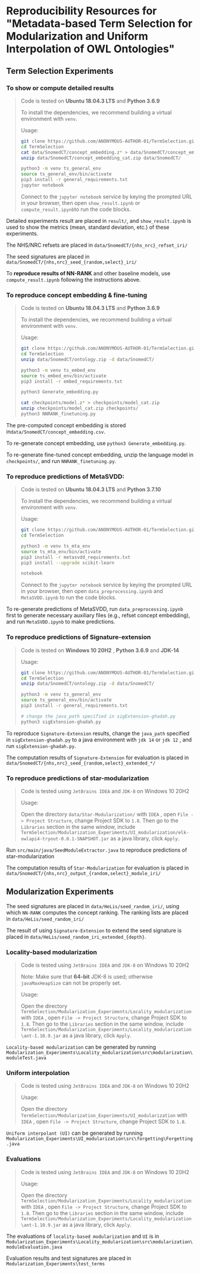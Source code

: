 # Reproducibility Resources for "Metadata-based Term Selection for Modularization and Uniform Interpolation of OWL Ontologies"

## Term Selection Experiments

### To show or compute detailed results

> Code is tested on **Ubuntu 18.04.3 LTS** and **Python 3.6.9**
>
> To install the dependencies, we recommend building a virtual environment with `venv`.
>
> Usage:
>
> ```bash
> git clone https://github.com/ANONYMOUS-AUTHOR-01/TermSelection.git
> cd TermSelection
> cat data/SnomedCT/concept_embedding.z* > data/SnomedCT/concept_embedding_cat.zip
> unzip data/SnomedCT/concept_embedding_cat.zip data/SnomedCT/
> 
> python3 -m venv ts_general_env
> source ts_general_env/bin/activate
> pip3 install -r general_requirements.txt
> jupyter notebook
> ```
>
> Connect to the `jupyter notebook` service by keying the prompted URL in your browser, then open  `show_result.ipynb` or `compute_result.ipynb`to run the code blocks.

Detailed experiments result are placed in `result/`, and `show_result.ipynb` is used to show the metrics (mean, standard deviation, etc.) of these experiments.

The NHS/NRC refsets are placed in `data/SnomedCT/{nhs_nrc}_refset_iri/`

The seed signatures are placed in `data/SnomedCT/{nhs,nrc}_seed_{random,select}_iri/`

To **reproduce results of NN-RANK** and other baseline models, use `compute_result.ipynb` following the instructions above.

### To reproduce concept embedding & fine-tuning

> Code is tested on **Ubuntu 18.04.3 LTS** and **Python 3.6.9**
>
> To install the dependencies, we recommend building a virtual environment with `venv`.
>
> Usage:
>
> ```bash
> git clone https://github.com/ANONYMOUS-AUTHOR-01/TermSelection.git
> cd TermSelection
> unzip data/SnomedCT/ontology.zip -d data/SnomedCT/
> 
> python3 -m venv ts_embed_env
> source ts_embed_env/bin/activate
> pip3 install -r embed_requirements.txt
> 
> python3 Generate_embedding.py
> 
> cat checkpoints/model.z* > checkpoints/model_cat.zip
> unzip checkpoints/model_cat.zip checkpoints/
> python3 NNRANK_finetuning.py
> ```

The pre-computed concept embedding is stored in`data/SnomedCT/concept_embedding.csv`. 

To re-generate concept embedding,  use `python3 Generate_embedding.py`.

To re-generate fine-tuned concept embedding, unzip the language model in `checkpoints/`, and run `NNRANK_finetuning.py`.

### To reproduce predictions of MetaSVDD:

> Code is tested on **Ubuntu 18.04.3 LTS** and **Python 3.7.10**
>
> To install the dependencies, we recommend building a virtual environment with `venv`.
>
> Usage:
>
> ```bash
> git clone https://github.com/ANONYMOUS-AUTHOR-01/TermSelection.git
> cd TermSelection
> 
> python3 -m venv ts_mta_env
> source ts_mta_env/bin/activate
> pip3 install -r metasvdd_requirements.txt
> pip3 install --upgrade scikit-learn
> 
> notebook
> ```
> Connect to the `jupyter notebook` service by keying the prompted URL in your browser, then open  `data_preprocessing.ipynb` and `MetaSVDD.ipynb` to run the code blocks.

To re-generate predictions of MetaSVDD, run `data_preprocessing.ipynb` first to generate necessary auxiliary files (e.g., refset concept embedding), and run `MetaSVDD.ipynb` to make predictions.

### To reproduce predictions of Signature-extension

> Code is tested on **Windows 10 20H2** , **Python 3.6.9** and **JDK-14**
>
> Usage:
>
> ```bash
>git clone https://github.com/ANONYMOUS-AUTHOR-01/TermSelection.git
> cd TermSelection
> unzip data/SnomedCT/ontology.zip -d data/SnomedCT/
> 
> python3 -m venv ts_general_env
> source ts_general_env/bin/activate
> pip3 install -r general_requirements.txt
> 
> # change the java_path specified in sigExtension-ghadah.py
> python3 sigExtension-ghadah.py
> ```

To reproduce `Signature-Extension` results, change the `java_path` specified in `sigExtension-ghadah.py` to a java environment with `jdk 14` or `jdk 12` , and run `sigExtension-ghadah.py`.

The computation results of `Signature-Extension` for evaluation is placed in `data/SnomedCT/{nhs,nrc}_seed_{random,select}_extended_*/`

### To reproduce predictions of star-modularization

> Code is tested using `JetBrains IDEA` and `JDK-8` on Windows 10 20H2
>
> Usage:
>
> Open the directory `data/Star-Modularization/` with `IDEA` , open `File -> Project Structure`, change Project SDK to `1.8`. Then go to the `Libraries` section in the same window, include `TermSelection/Modularization_Experiments/UI_modularization/elk-owlapi4-tryout-0.0.1-SNAPSHOT.jar` as a java library, click `Apply`.

 Run `src/main/java/SeedModuleExtractor.java`  to reproduce predictions of star-modularization

The computation results of `Star-Modularization` for evaluation is placed in `data/SnomedCT/{nhs,nrc}_output_{random,select}_module_iri/`

## Modularization Experiments

The seed signatures are placed in `data/HeLis/seed_random_iri/`, using which `NN-RANK` computes the concept ranking. The ranking lists are placed in `data/HeLis/seed_random_iri/`

The result of using `Signature-Extension` to extend the seed signature is placed in `data/HeLis/seed_random_iri_extended_{depth}`.

### Locality-based modularization

> Code is tested using `JetBrains IDEA` and `JDK-8` on Windows 10 20H2
>
> Note: Make sure that **64-bit** JDK-8 is used; otherwise `javaMaxHeapSize` can not be properly set.
>
> Usage:
>
> Open the directory `TermSelection/Modularization_Experiments/Locality_modularization` with `IDEA` , open `File -> Project Structure`, change Project SDK to `1.8`. Then go to the `Libraries` section in the same window, include `TermSelection/Modularization_Experiments/Locality_modularization\ant-1.10.9.jar` as a java library, click `Apply`.

`Locality-based modularization` can be generated by running `Modularization_Experiments\Locality_modularization\src\modularization\moduleTest.java` 

### Uniform interpolation

> Code is tested using `JetBrains IDEA` and `JDK-8` on Windows 10 20H2
>
> Usage:
>
> Open the directory `TermSelection/Modularization_Experiments/UI_modularization` with `IDEA` , open `File -> Project Structure`, change Project SDK to `1.8`.

`Uniform interpolant (UI)` can be generated by running `Modularization_Experiments\UI_modularization\src\forgetting\Forgetting.java`

### Evaluations

> Code is tested using `JetBrains IDEA` and `JDK-8` on Windows 10 20H2
>
> Usage:
>
> Open the directory `TermSelection/Modularization_Experiments/Locality_modularization` with `IDEA` , open `File -> Project Structure`, change Project SDK to `1.8`. Then go to the `Libraries` section in the same window, include `TermSelection/Modularization_Experiments/Locality_modularization\ant-1.10.9.jar` as a java library, click `Apply`.

The evaluations of `locality-based modularization` and `UI` is in `Modularization_Experiments\Locality_modularization\src\modularization\moduleEvaluation.java`

Evaluation results and test signatures are placed in `Modularization_Experiments\test_terms`
